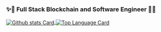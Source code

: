 ### ✨🐢  Full Stack Blockchain and Software Engineer 🚀✨

<a href="https://github.com/maxim-engr">
  <img align="center" alt="Github stats Card" src="https://github-readme-stats.vercel.app/api?username=maxim-engr&line_height=40&show_icons=true" />
</a>

<!-- Top Languages Card      -->
<a href="https://github.com/maxim-engr">
  <img align="center" alt="Top Language Card" src="https://github-readme-stats.vercel.app/api/top-langs/?username=maxim-engr" />
</a>
